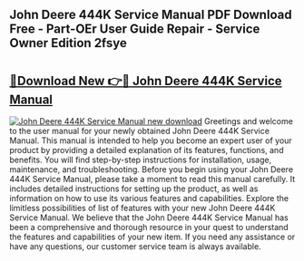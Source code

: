 ## John Deere 444K Service Manual PDF Download Free - Part-OEr User Guide Repair - Service Owner Edition 2fsye

# <h2><a href="http://bc94997.oget.top/?id=John+Deere+444K+Service+Manual">🔗Download New 👉🔴 John Deere 444K Service Manual</a></h2>

[![John Deere 444K Service Manual new download](https://i.imgur.com/5g1atiW.png)](http://bc94997.oget.top/?id=John+Deere+444K+Service+Manual)
Greetings and welcome to the user manual for your newly obtained John Deere 444K Service Manual. This manual is intended to help you become an expert user of your product by providing a detailed explanation of its features, functions, and benefits. You will find step-by-step instructions for installation, usage, maintenance, and troubleshooting. Before you begin using your John Deere 444K Service Manual, please take a moment to read this manual carefully. It includes detailed instructions for setting up the product, as well as information on how to use its various features and capabilities. Explore the limitless possibilities of list of features with your new John Deere 444K Service Manual. We believe that the John Deere 444K Service Manual has been a comprehensive and thorough resource in your quest to understand the features and capabilities of your new item. If you need any assistance or have any questions, our customer service team is always available.
